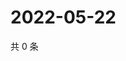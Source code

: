 # 2022-05-22

共 0 条

<!-- BEGIN WEIBO -->
<!-- 最后更新时间 Sun May 22 2022 16:19:41 GMT+0800 (China Standard Time) -->

<!-- END WEIBO -->

